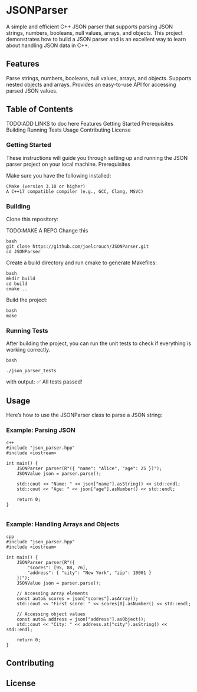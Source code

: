 # JSONParser

A simple and efficient C++ JSON parser that supports parsing JSON strings, numbers, booleans, null values, arrays, and objects. This project demonstrates how to build a JSON parser and is an excellent way to learn about handling JSON data in C++.

## Features

Parse strings, numbers, booleans, null values, arrays, and objects.
Supports nested objects and arrays.
Provides an easy-to-use API for accessing parsed JSON values.

## Table of Contents

TODO:ADD LINKS to doc here
Features
Getting Started
Prerequisites
Building
Running Tests
Usage
Contributing
License

### Getting Started

These instructions will guide you through setting up and running the JSON parser project on your local machine.
Prerequisites

Make sure you have the following installed:

    CMake (version 3.10 or higher)
    A C++17 compatible compiler (e.g., GCC, Clang, MSVC)

### Building

Clone this repository:

TODO:MAKE A REPO Change this

```
bash
git clone https://github.com/joelcrouch/JSONParser.git
cd JSONParser
```

Create a build directory and run cmake to generate Makefiles:

    bash
    mkdir build
    cd build
    cmake ..

Build the project:

    bash
    make

### Running Tests

After building the project, you can run the unit tests to check if everything is working correctly.

```
bash

./json_parser_tests

```

with output: ✅ All tests passed!

## Usage

Here’s how to use the JSONParser class to parse a JSON string:

### Example: Parsing JSON

```
c++
#include "json_parser.hpp"
#include <iostream>

int main() {
    JSONParser parser(R"({ "name": "Alice", "age": 25 })");
    JSONValue json = parser.parse();

    std::cout << "Name: " << json["name"].asString() << std::endl;
    std::cout << "Age: " << json["age"].asNumber() << std::endl;

    return 0;
}


```

### Example: Handling Arrays and Objects

```
cpp
#include "json_parser.hpp"
#include <iostream>

int main() {
    JSONParser parser(R"({
        "scores": [95, 88, 76],
        "address": { "city": "New York", "zip": 10001 }
    })");
    JSONValue json = parser.parse();

    // Accessing array elements
    const auto& scores = json["scores"].asArray();
    std::cout << "First score: " << scores[0].asNumber() << std::endl;

    // Accessing object values
    const auto& address = json["address"].asObject();
    std::cout << "City: " << address.at("city").asString() << std::endl;

    return 0;
}

```

## Contributing

## License
